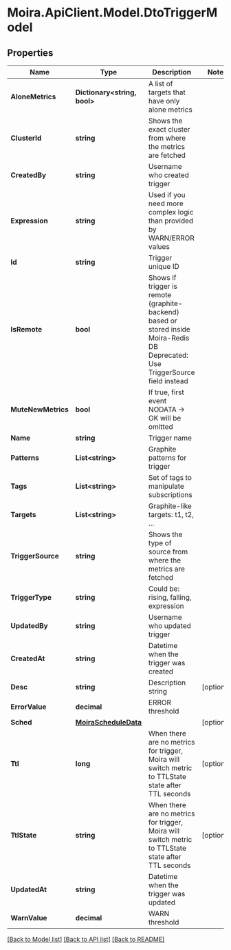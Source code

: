 # Moira.ApiClient.Model.DtoTriggerModel

## Properties

Name | Type | Description | Notes
------------ | ------------- | ------------- | -------------
**AloneMetrics** | **Dictionary&lt;string, bool&gt;** | A list of targets that have only alone metrics | 
**ClusterId** | **string** | Shows the exact cluster from where the metrics are fetched | 
**CreatedBy** | **string** | Username who created trigger | 
**Expression** | **string** | Used if you need more complex logic than provided by WARN/ERROR values | 
**Id** | **string** | Trigger unique ID | 
**IsRemote** | **bool** | Shows if trigger is remote (graphite-backend) based or stored inside Moira-Redis DB  Deprecated: Use TriggerSource field instead | 
**MuteNewMetrics** | **bool** | If true, first event NODATA → OK will be omitted | 
**Name** | **string** | Trigger name | 
**Patterns** | **List&lt;string&gt;** | Graphite patterns for trigger | 
**Tags** | **List&lt;string&gt;** | Set of tags to manipulate subscriptions | 
**Targets** | **List&lt;string&gt;** | Graphite-like targets: t1, t2, ... | 
**TriggerSource** | **string** | Shows the type of source from where the metrics are fetched | 
**TriggerType** | **string** | Could be: rising, falling, expression | 
**UpdatedBy** | **string** | Username who updated trigger | 
**CreatedAt** | **string** | Datetime when the trigger was created | 
**Desc** | **string** | Description string | [optional] 
**ErrorValue** | **decimal** | ERROR threshold | 
**Sched** | [**MoiraScheduleData**](MoiraScheduleData.md) |  | [optional] 
**Ttl** | **long** | When there are no metrics for trigger, Moira will switch metric to TTLState state after TTL seconds | [optional] 
**TtlState** | **string** | When there are no metrics for trigger, Moira will switch metric to TTLState state after TTL seconds | [optional] 
**UpdatedAt** | **string** | Datetime  when the trigger was updated | 
**WarnValue** | **decimal** | WARN threshold | 

[[Back to Model list]](../../README.md#documentation-for-models) [[Back to API list]](../../README.md#documentation-for-api-endpoints) [[Back to README]](../../README.md)

